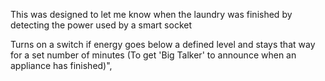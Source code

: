 

This was designed to let me know when the laundry was finished by detecting the power used by a smart socket

Turns on a switch if energy goes below a defined level and stays that way for a set number of minutes (To get 'Big Talker' to announce when an appliance has finished)",